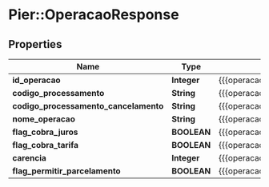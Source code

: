 # Pier::OperacaoResponse

## Properties
Name | Type | Description | Notes
------------ | ------------- | ------------- | -------------
**id_operacao** | **Integer** | {{{operacao_response_id_operacao_value}}} | [optional] 
**codigo_processamento** | **String** | {{{operacao_response_codigo_processamento_value}}} | [optional] 
**codigo_processamento_cancelamento** | **String** | {{{operacao_response_codigo_processamento_cancelamento_value}}} | [optional] 
**nome_operacao** | **String** | {{{operacao_response_nome_operacao_value}}} | [optional] 
**flag_cobra_juros** | **BOOLEAN** | {{{operacao_response_flag_cobra_juros_value}}} | [optional] 
**flag_cobra_tarifa** | **BOOLEAN** | {{{operacao_response_flag_cobra_tarifa_value}}} | [optional] 
**carencia** | **Integer** | {{{operacao_response_carencia_value}}} | [optional] 
**flag_permitir_parcelamento** | **BOOLEAN** | {{{operacao_response_flag_permitir_parcelamento_value}}} | [optional] 



